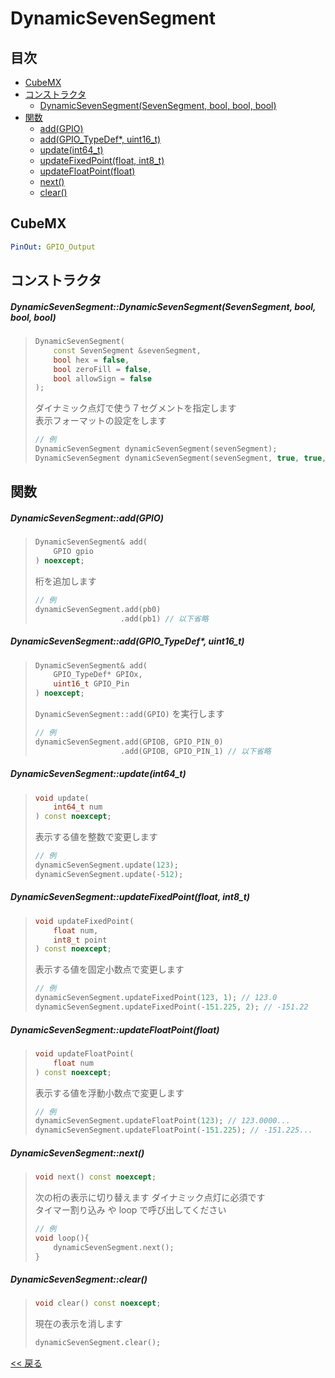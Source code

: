 # DynamicSevenSegment

## 目次
- [CubeMX](#CubeMX)
- [コンストラクタ](#コンストラクタ)
  - [DynamicSevenSegment(SevenSegment, bool, bool, bool)](#dynamicsevensegmentdynamicsevensegmentsevensegment-bool-bool-bool)
- [関数](#関数)
  - [add(GPIO)](#dynamicsevensegmentaddgpio)
  - [add(GPIO_TypeDef*, uint16_t)](#dynamicsevensegmentaddgpio_typedef-uint16_t)
  - [update(int64_t)](#dynamicsevensegmentupdateint64_t)
  - [updateFixedPoint(float, int8_t)](#dynamicsevensegmentupdatefixedpointfloat-int8_t)
  - [updateFloatPoint(float)](#dynamicsevensegmentupdatefloatpointfloat)
  - [next()](#dynamicsevensegmentnext)
  - [clear()](#dynamicsevensegmentclear)

## CubeMX
```yaml
PinOut: GPIO_Output
```

## コンストラクタ
##### DynamicSevenSegment::DynamicSevenSegment(SevenSegment, bool, bool, bool)
> ```c++
> DynamicSevenSegment(
>     const SevenSegment &sevenSegment,
>     bool hex = false,
>     bool zeroFill = false,
>     bool allowSign = false
> );
> ```
> ダイナミック点灯で使う７セグメントを指定します  
> 表示フォーマットの設定をします
> ```c++
> // 例
> DynamicSevenSegment dynamicSevenSegment(sevenSegment);
> DynamicSevenSegment dynamicSevenSegment(sevenSegment, true, true, true);
> ```

## 関数
##### DynamicSevenSegment::add(GPIO)
> ```c++
> DynamicSevenSegment& add(
>     GPIO gpio
> ) noexcept;
> ```
> 桁を追加します
> ```c++
> // 例
> dynamicSevenSegment.add(pb0)
>                    .add(pb1) // 以下省略
> ```

##### DynamicSevenSegment::add(GPIO_TypeDef*, uint16_t)
> ```c++
> DynamicSevenSegment& add(
>     GPIO_TypeDef* GPIOx,
>     uint16_t GPIO_Pin
> ) noexcept;
> ```
> `DynamicSevenSegment::add(GPIO)` を実行します
> ```c++
> // 例
> dynamicSevenSegment.add(GPIOB, GPIO_PIN_0)
>                    .add(GPIOB, GPIO_PIN_1) // 以下省略
> ```

##### DynamicSevenSegment::update(int64_t)
> ```c++
> void update(
>     int64_t num
> ) const noexcept;
> ```
> 表示する値を整数で変更します
> ```c++
> // 例
> dynamicSevenSegment.update(123);
> dynamicSevenSegment.update(-512);
> ```

##### DynamicSevenSegment::updateFixedPoint(float, int8_t)
> ```c++
> void updateFixedPoint(
>     float num,
>     int8_t point
> ) const noexcept;
> ```
> 表示する値を固定小数点で変更します
> ```c++
> // 例
> dynamicSevenSegment.updateFixedPoint(123, 1); // 123.0
> dynamicSevenSegment.updateFixedPoint(-151.225, 2); // -151.22
> ```

##### DynamicSevenSegment::updateFloatPoint(float)
> ```c++
> void updateFloatPoint(
>     float num
> ) const noexcept;
> ```
> 表示する値を浮動小数点で変更します
> ```c++
> // 例
> dynamicSevenSegment.updateFloatPoint(123); // 123.0000...
> dynamicSevenSegment.updateFloatPoint(-151.225); // -151.225...
> ```

##### DynamicSevenSegment::next()
> ```c++
> void next() const noexcept;
> ```
> 次の桁の表示に切り替えます ダイナミック点灯に必須です  
> タイマー割り込み や loop で呼び出してください
> ```c++
> // 例
> void loop(){
>     dynamicSevenSegment.next();
> }
> ```

##### DynamicSevenSegment::clear()
> ```c++
> void clear() const noexcept;
> ```
> 現在の表示を消します
> ```c++
> dynamicSevenSegment.clear();
> ```

[<< 戻る](../README.md)